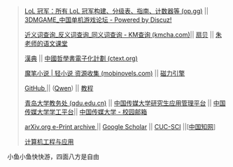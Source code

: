 
> [LoL 冠军：所有 LoL 冠军构建、分级表、指南、计数器等 (op.gg)](https://www.op.gg/champions)	||	[3DMGAME_中国单机游戏论坛 - Powered by Discuz!](https://bbs.3dmgame.com/forum.php)
>
> [近义词查询_反义词查询_同义词查询 - KM查询 (kmcha.com)](https://kmcha.com/similar)|| [扇贝](https://web.shanbay.com/wordsweb/#/study/entry) || [朱老师的语文课堂](https://space.bilibili.com/502189349?spm_id_from=333.337.0.0)
>
> [漢典](https://www.zdic.net/)	||	[中國哲學書電子化計劃 (ctext.org)](https://ctext.org/zhs#:~:text=中国哲学书电子化)
>
> [魔笔小说 | 轻小说 资源收集 (mobinovels.com)](https://mobinovels.com/) 	||   	[磁力引擎](https://1207fabu.top)
>
> [GitHub ](https://github.com/)	||   	([Qwen](https://chat.qwenlm.ai/)) 	||  	[教程](www.docs.net9.org)   
>
> [青岛大学教务处 (qdu.edu.cn)](https://jwc.qdu.edu.cn/)	||   [中国传媒大学研究生应用管理平台](https://gs.cuc.edu.cn/)   || [中国传媒大学学工平台](https://stu.cuc.edu.cn/)|| [中国传媒大学 - 校园邮箱](https://mail.cuc.edu.cn/)
>
> [arXiv.org e-Print archive ](https://arxiv.org/)	     ||  	[Google Scholar](https://scholar.google.com/)   ||  [CUC-SCI](https://erums.cuc.edu.cn/https/vpn/2/P7TXE55GPNSXT3LPMNTT6Z5MMF3GT7UBPSTT6Z5P/wos/?Init=Yes&SrcApp=CR&SID=USW2EC0DA6puBaAPqrEMU3ghG6TmA)	||[[中国知网](https://www.cnki.net/)]
>
> [计算机工程与应用](http://cea.ceaj.org/CN/1002-8331/home.shtml)



小鱼小鱼快快游，四面八方是自由